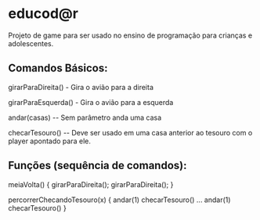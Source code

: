 # educod@r
Projeto de game para ser usado no ensino de programação para crianças e adolescentes.

## Comandos Básicos:

girarParaDireita() - Gira o avião para a direita

girarParaEsquerda() - Gira o avião para a esquerda

andar(casas) -- Sem parâmetro anda uma casa

checarTesouro() -- Deve ser usado em uma casa anterior ao tesouro com o player apontado para ele.

## Funções (sequência de comandos):

meiaVolta() {
	girarParaDireita(); 
	girarParaDireita();
} 

percorrerChecandoTesouro(x) {
	andar(1)
	checarTesouro()
	...
	andar(1)
	checarTesouro()
}
